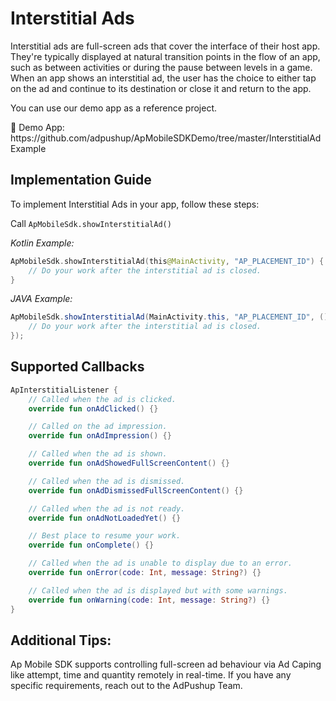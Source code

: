 # Interstitial Ads

Interstitial ads are full-screen ads that cover the interface of their host app. They're typically displayed at natural transition points in the flow of an app, such as between activities or during the pause between levels in a game. When an app shows an interstitial ad, the user has the choice to either tap on the ad and continue to its destination or close it and return to the app.

You can use our demo app as a reference project.

<aside>
📎 Demo App: https://github.com/adpushup/ApMobileSDKDemo/tree/master/InterstitialAdExample

</aside>

## Implementation Guide

To implement Interstitial Ads in your app, follow these steps:

Call `ApMobileSdk.showInterstitialAd()`

*Kotlin Example:*

```kotlin
ApMobileSdk.showInterstitialAd(this@MainActivity, "AP_PLACEMENT_ID") {
	// Do your work after the interstitial ad is closed.
}
```

*JAVA Example:*

```java
ApMobileSdk.showInterstitialAd(MainActivity.this, "AP_PLACEMENT_ID", () -> {
	// Do your work after the interstitial ad is closed.
});
```

## Supported Callbacks

```kotlin
ApInterstitialListener {
	// Called when the ad is clicked.
	override fun onAdClicked() {}

	// Called on the ad impression.
	override fun onAdImpression() {}

	// Called when the ad is shown.
	override fun onAdShowedFullScreenContent() {}

	// Called when the ad is dismissed.
	override fun onAdDismissedFullScreenContent() {}

	// Called when the ad is not ready.
	override fun onAdNotLoadedYet() {}

	// Best place to resume your work.
	override fun onComplete() {}

	// Called when the ad is unable to display due to an error.
	override fun onError(code: Int, message: String?) {}

	// Called when the ad is displayed but with some warnings.
	override fun onWarning(code: Int, message: String?) {}
}
```

## Additional Tips:
Ap Mobile SDK supports controlling full-screen ad behaviour via Ad Caping like attempt, time and quantity remotely in real-time. If you have any specific requirements, reach out to the AdPushup Team.